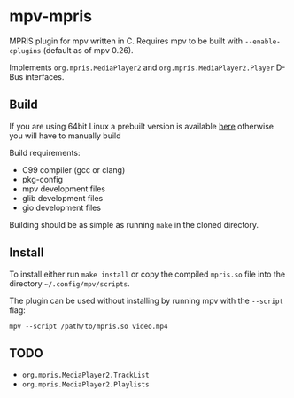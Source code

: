 # mpv-mpris
MPRIS plugin for mpv written in C. Requires mpv to be built with `--enable-cplugins` (default as of mpv 0.26).

Implements `org.mpris.MediaPlayer2` and `org.mpris.MediaPlayer2.Player` D-Bus interfaces.

## Build

If you are using 64bit Linux a prebuilt version is available [here](https://github.com/hoyon/mpv-mpris/releases) otherwise you will have to manually build

Build requirements:
 - C99 compiler (gcc or clang)
 - pkg-config
 - mpv development files
 - glib development files
 - gio development files

Building should be as simple as running `make` in the cloned directory.

## Install

To install either run `make install` or copy the compiled `mpris.so` file into the directory `~/.config/mpv/scripts`. 

The plugin can be used without installing by running mpv with the `--script` flag:

```
mpv --script /path/to/mpris.so video.mp4
```

## TODO
 - `org.mpris.MediaPlayer2.TrackList`
 - `org.mpris.MediaPlayer2.Playlists`
